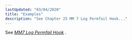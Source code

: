 ```yaml
---
lastUpdated: "03/04/2020"
title: "Examples"
description: "See Chapter 25 MM 7 Log Permfail Hook..."
---
```


See [*MM7 Log Permfail Hook*](/momentum/mobile/mobile-developer-guide/mm-7-log-permfail-hook) .